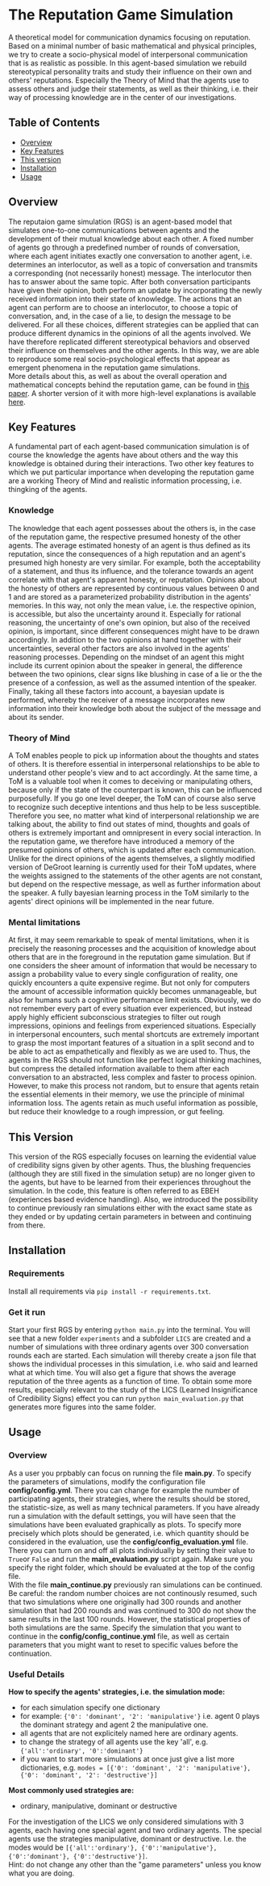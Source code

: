 # The Reputation Game Simulation
A theoretical model for communication dynamics focusing on reputation. Based on a minimal number of basic mathematical and physical principles, we try to create a socio-physical model of interpersonal communication that is as realistic as possible. In this agent-based simulation we rebuild stereotypical personality traits and study their influence on their own and others' reputations. Especially the Theory of Mind that the agents use to assess others and judge their statements, as well as their thinking, i.e. their way of processing knowledge are in the center of our investigations.

## Table of Contents
* [Overview](#overview)
* [Key Features](#key-features)
* [This version](#this-version)
* [Installation](#installation)
* [Usage](#usage)

## Overview
The reputaion game simulation (RGS) is an agent-based model that simulates one-to-one communications between agents and the development of their mutual knowledge about each other. A fixed number of agents go through a predefined number of rounds of conversation, where each agent initiates exactly one conversation to another agent, i.e. determines an interlocutor, as well as a topic of conversation and transmits a corresponding (not necessarily honest) message. The interlocutor then has to answer about the same topic. After both conversation participants have given their opinion, both perform an update by incorporating the newly received information into their state of knowledge. The actions that an agent can perform are to choose an interlocutor, to choose a topic of conversation, and, in the case of a lie, to design the message to be delivered. For all these choices, different strategies can be applied that can produce different dynamics in the opinions of all the agents involved. We have therefore replicated different stereotypical behaviors and observed their influence on themselves and the other agents. In this way, we are able to reproduce some real socio-psychological effects that appear as emergent phenomena in the reputation game simulations.\
More details about this, as well as about the overall operation and mathematical concepts behind the reputation game, can be found in [this paper](https://onlinelibrary.wiley.com/doi/full/10.1002/andp.202100277). A shorter version of it with more high-level explanations is available [here](https://www.aup-online.com/content/journals/10.5117/CCR2023.1.9.ENSS/). 

## Key Features
A fundamental part of each agent-based communication simulation is of course the knowledge the agents have about others and the way this knowledge is obtained during their interactions. Two other key features to which we put particular importance when developing the reputation game are a working Theory of Mind and realistic information processing, i.e. thingking of the agents.
### Knowledge
The knowledge that each agent possesses about the others is, in the case of the reputation game, the respective presumed honesty of the other agents. The average estimated honesty of an agent is thus defined as its reputation, since the consequences of a high reputation and an agent's presumed high honesty are very similar. For example, both the acceptability of a statement, and thus its influence, and the tolerance towards an agent correlate with that agent's apparent honesty, or reputation. Opinions about the honesty of others are represented by continuous values between 0 and 1 and are stored as a parameterized probability distribution in the agents' memories. In this way, not only the mean value, i.e. the respective opinion, is accessible, but also the uncertainty around it. Especially for rational reasoning, the uncertainty of one's own opinion, but also of the received opinion, is important, since different consequences might have to be drawn accordingly. In addition to the two opinions at hand together with their uncertainties, several other factors are also involved in the agents' reasoning processes. Depending on the mindset of an agent this might include its current opinion about the speaker in general, the difference between the two opinions, clear signs like blushing in case of a lie or the the presence of a confession, as well as the assumed intention of the speaker. Finally, taking all these factors into account, a bayesian update is performed, whereby the receiver of a message incorporates new information into their knowledge both about the subject of the message and about its sender.
### Theory of Mind
A ToM enables people to pick up information about the thoughts and states of others. It is therefore essential in interpersonal relationships to be able to understand other people's view and to act accordingly. At the same time, a ToM is a valuable tool when it comes to deceiving or manipulating others, because only if the state of the counterpart is known, this can be influenced purposefully. If you go one level deeper, the ToM can of course also serve to recognize such deceptive intentions and thus help to be less susceptible. Therefore you see, no matter what kind of interpersonal relationship we are talking about, the ability to find out states of mind, thoughts and goals of others is extremely important and omnipresent in every social interaction. In the reputation game, we therefore have introduced a memory of the presumed opinions of others, which is updated after each communication. Unlike for the direct opinions of the agents themselves, a slightly modified version of DeGroot learning is currently used for their ToM updates, where the weights assigned to the statements of the other agents are not constant, but depend on the respective message, as well as further information about the speaker. A fully bayesian learning process in the ToM similarly to the agents' direct opinions will be implemented in the near future.
### Mental limitations
At first, it may seem remarkable to speak of mental limitations, when it is precisely the reasoning processes and the acquisition of knowledge about others that are in the foreground in the reputation game simulation. But if one considers the sheer amount of information that would be necessary to assign a probability value to every single configuration of reality, one quickly encounters a quite expensive regime. But not only for computers the amount of accessible information quickly becomes unmanageable, but also for humans such a cognitive performance limit exists. Obviously, we do not remember every part of every situation ever experienced, but instead apply highly efficient subconscious strategies to filter out rough impressions, opinions and feelings from experienced situations. Especially in interpersonal encounters, such mental shortcuts are extremely important to grasp the most important features of a situation in a split second and to be able to act as empathetically and flexibly as we are used to. Thus, the agents in the RGS should not function like perfect logical thinking machines, but compress the detailed information available to them after each conversation to an abstracted, less complex and faster to process opinion. However, to make this process not random, but to ensure that agents retain the essential elements in their memory, we use the principle of minimal information loss. The agents retain as much useful information as possible, but reduce their knowledge to a rough impression, or gut feeling.

## This Version
This version of the RGS especially focuses on learning the evidential value of credibility signs given by other agents. Thus, the blushing frequencies (although they are still fixed in the simulation setup) are no longer given to the agents, but have to be learned from their experiences throughout the simulation. In the code, this feature is often referred to as EBEH (experiences based evidence handling). Also, we introduced the possibility to continue previously ran simulations either with the exact same state as they ended or by updating certain parameters in between and continuing from there.

## Installation
### Requirements
Install all requirements via `pip install -r requirements.txt`.

### Get it run
Start your first RGS by entering `python main.py` into the terminal. You will see that a new folder `experiments` and a subfolder `LICS` are created and a number of simulations with three ordinary agents over 300 conversation rounds each are started. Each simulation will thereby create a json file that shows the individual processes in this simulation, i.e. who said and learned what at which time. You will also get a figure that shows the average reputation of the three agents as a function of time. To obtain some more results, especially relevant to the study of the LICS (Learned Insignificance of Credibility Signs) effect you can run `python main_evaluation.py` that generates more figures into the same folder.

## Usage
### Overview
As a user you prpbably can focus on running the file **main.py**. To specify the parameters of simulations, modify the configuration file **config/config.yml**. There you can change for example the number of participating agents, their strategies, where the results should be stored, the statistic-size, as well as many technical parameters. If you have already run a simulation with the default settings, you will have seen that the simulations have been evaluated graphically as plots. To specify more precisely which plots should be generated, i.e. which quantity should be considered in the evaluation, use the **config/config_evaluation.yml** file. There you can turn on and off all plots individually by setting their value to `True`or `False` and run the **main_evaluation.py** script again. Make sure you specify the right folder, which should be evaluated at the top of the config file.\
With the file **main_continue.py** previously ran simulations can be continued. Be careful: the random number choices are not continously resumed, such that two simulations where one originally had 300 rounds and another simulation that had 200 rounds and was continued to 300 do not show the same results in the last 100 rounds. However, the statistical properties of both simulations are the same. Specify the simulation that you want to continue in the **config/config_continue.yml** file, as well as certain parameters that you might want to reset to specific values before the continuation.

### Useful Details
**How to specify the agents' strategies, i.e. the simulation mode:**
- for each simulation specify one dictionary
- for example: `{'0': 'dominant', '2': 'manipulative'}` i.e. agent 0 plays the dominant strategy and agent 2 the manipulative one. 
- all agents that are not explicitely named here are ordinary agents. 
- to change the strategy of all agents use the key 'all', e.g. `{'all':'ordinary', '0':'dominant'}`
- if you want to start more simulations at once just give a list more dictionaries, e.g. `modes = [{'0': 'dominant', '2': 'manipulative'}, {'0': 'dominant', '2': 'destructive'}]`

**Most commonly used strategies are:**
- ordinary, manipulative, dominant or destructive

For the investigation of the LICS we only considered simulations with 3 agents, each having one special agent and two ordinary agents. The special agents use the strategies manipulative, dominant or destructive. I.e. the modes would be `[{'all':'ordinary'}, {'0':'manipulative'}, {'0':'dominant'}, {'0':'destructive'}]`.\
Hint: do not change any other than the "game parameters" unless you know what you are doing.



